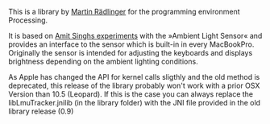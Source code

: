 This is a library by [Martin Rädlinger](https://www.formatlos.de/) for the programming environment Processing.

It is based on [Amit Singhs experiments](https://web.archive.org/web/20200103164052/https://osxbook.com/book/bonus/chapter10/light/) with the »Ambient Light Sensor« and provides an interface to the sensor which is built-in in every MacBookPro. Originally the sensor is intended for adjusting the keyboards and displays brightness depending on the ambient lighting conditions.

As Apple has changed the API for kernel calls sligthly and the old method is deprecated, this release of the library probably won't work with a prior OSX Version than 10.5 (Leopard). If this is the case you can always replace the libLmuTracker.jnilib (in the library folder) with the JNI file provided in the old library release (0.9)
